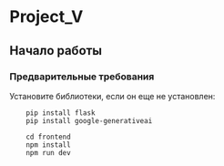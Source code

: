 # Project_V


## Начало работы

### Предварительные требования

Установите библиотеки, если он еще не установлен:

```
    pip install flask
    pip install google-generativeai
```
 
```
    cd frontend
    npm install
    npm run dev
```
